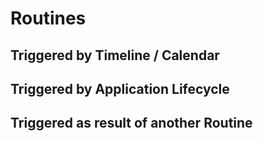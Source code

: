 # Routines

## Triggered by Timeline / Calendar

## Triggered by Application Lifecycle

## Triggered as result of another Routine
